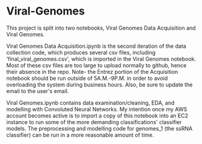 # Viral-Genomes

This project is split into two notebooks, Viral Genomes Data Acquisition and Viral Genomes. 

Viral Genomes Data Acquisition.ipynb is the second iteration of the data collection code, which produces several csv files, including 'final_viral_genomes.csv', which is imported in the Viral Genomes notebook. Most of these csv files are too large to upload normally to github, hence their absence in the repo. 
    Note- the Entrez portion of the Acquisition notebook should be run outside of 5A.M.-9P.M. in order to avoid overloading the system during business hours. Also, be sure to update the email to the user's email.

Viral Genomes.ipynb contains data examination/cleaning, EDA, and modelling with Convoluted Neural Networks. My intention once my AWS account becomes active is to import a copy of this notebook into an EC2 instance to run some of the more demanding classifications' classifier models. The preprocessing and modelling code for genomes_1 (the ssRNA classifier) can be run in a more reasonable amount of time. 
